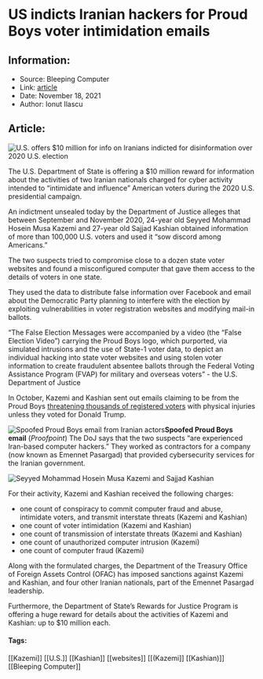 # US indicts Iranian hackers for Proud Boys voter intimidation emails
### 

## Information:
+ Source: Bleeping Computer
+ Link: [article](https://www.bleepingcomputer.com/news/security/us-indicts-iranian-hackers-for-proud-boys-voter-intimidation-emails/)
+ Date: November 18, 2021
+ Author: Ionut Ilascu


## Article:
![U.S. offers $10 million for info on Iranians indicted for disinformation over 2020 U.S. election](https://www.bleepstatic.com/content/hl-images/2021/11/09/iran-usa-flag-header.jpg)


The U.S. Department of State is offering a $10 million reward for information about the activities of two Iranian nationals charged for cyber activity intended to “intimidate and influence” American voters during the 2020 U.S. presidential campaign.


An indictment unsealed today by the Department of Justice alleges that between September and November 2020, 24-year old Seyyed Mohammad Hosein Musa Kazemi and 27-year old Sajjad Kashian obtained information of more than 100,000 U.S. voters and used it “sow discord among Americans.”


The two suspects tried to compromise close to a dozen state voter websites and found a misconfigured computer that gave them access to the details of voters in one state.


They used the data to distribute false information over Facebook and email about the Democratic Party planning to interfere with the election by exploiting vulnerabilities in voter registration websites and modifying mail-in ballots.



“The False Election Messages were accompanied by a video (the “False Election Video”) carrying the Proud Boys logo, which purported, via simulated intrusions and the use of State-1 voter data, to depict an individual hacking into state voter websites and using stolen voter information to create fraudulent absentee ballots through the Federal Voting Assistance Program (FVAP) for military and overseas voters” - the U.S. Department of Justice



In October, Kazemi and Kashian sent out emails claiming to be from the Proud Boys [threatening thousands of registered voters](https://www.bleepingcomputer.com/news/security/fbi-shares-technical-details-on-irans-fake-proud-boys-emails/) with physical injuries unless they voted for Donald Trump.



![Spoofed Proud Boys email from Iranian actors](https://www.bleepstatic.com/images/news/security/phishing/p/proud-boys/vote-for-trump-or-else/vote-for-trump-or-else.jpg)**Spoofed Proud Boys email** (*Proofpoint*)
The DoJ says that the two suspects “are experienced Iran-based computer hackers.” They worked as contractors for a company (now known as Emennet Pasargad) that provided cybersecurity services for the Iranian government.


![Seyyed Mohammad Hosein Musa Kazemi and Sajjad Kashian](https://www.bleepstatic.com/images/news/u/1100723/2021/KazemiKashian.jpg)


For their activity, Kazemi and Kashian received the following charges:


* one count of conspiracy to commit computer fraud and abuse, intimidate voters, and transmit interstate threats (Kazemi and Kashian)
* one count of voter intimidation (Kazemi and Kashian)
* one count of transmission of interstate threats (Kazemi and Kashian)
* one count of unauthorized computer intrusion (Kazemi)
* one count of computer fraud (Kazemi)


Along with the formulated charges, the Department of the Treasury Office of Foreign Assets Control (OFAC) has imposed sanctions against Kazemi and Kashian, and four other Iranian nationals, part of the Emennet Pasargad leadership.


Furthermore, the Department of State’s Rewards for Justice Program is offering a huge reward for details about the activities of Kazemi and Kashian: up to $10 million each.




#### Tags:
[[Kazemi]] [[U.S.]] [[Kashian]] [[websites]] [[(Kazemi]] [[Kashian)]] [[Bleeping Computer]]
